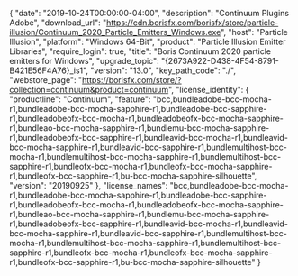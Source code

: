 {
  "date": "2019-10-24T00:00:00-04:00",
  "description": "Continuum Plugins Adobe",
  "download_url": "https://cdn.borisfx.com/borisfx/store/particle-illusion/Continuum_2020_Particle_Emitters_Windows.exe",
  "host": "Particle Illusion",
  "platform": "Windows 64-Bit",
  "product": "Particle Illusion Emitter Libraries",
  "require_login": true,
  "title": "Boris Continuum 2020 particle emitters for Windows",
  "upgrade_topic": "{2673A922-D438-4F54-8791-B421E56F4A76}_is1",
  "version": "13.0",
  "key_path_code": "./",
  "webstore_page": "https://borisfx.com/store/?collection=continuum&product=continuum",
  "license_identity": {
    "productline": "Continuum",
    "feature": "bcc,bundleadobe-bcc-mocha-r1,bundleadobe-bcc-mocha-sapphire-r1,bundleadobe-bcc-sapphire-r1,bundleadobeofx-bcc-mocha-r1,bundleadobeofx-bcc-mocha-sapphire-r1,bundleao-bcc-mocha-sapphire-r1,bundlemu-bcc-mocha-sapphire-r1,bundleadobeofx-bcc-sapphire-r1,bundleavid-bcc-mocha-r1,bundleavid-bcc-mocha-sapphire-r1,bundleavid-bcc-sapphire-r1,bundlemultihost-bcc-mocha-r1,bundlemultihost-bcc-mocha-sapphire-r1,bundlemultihost-bcc-sapphire-r1,bundleofx-bcc-mocha-r1,bundleofx-bcc-mocha-sapphire-r1,bundleofx-bcc-sapphire-r1,bu-bcc-mocha-sapphire-silhouette",
    "version": "20190925"
  },
  "license_names": "bcc,bundleadobe-bcc-mocha-r1,bundleadobe-bcc-mocha-sapphire-r1,bundleadobe-bcc-sapphire-r1,bundleadobeofx-bcc-mocha-r1,bundleadobeofx-bcc-mocha-sapphire-r1,bundleao-bcc-mocha-sapphire-r1,bundlemu-bcc-mocha-sapphire-r1,bundleadobeofx-bcc-sapphire-r1,bundleavid-bcc-mocha-r1,bundleavid-bcc-mocha-sapphire-r1,bundleavid-bcc-sapphire-r1,bundlemultihost-bcc-mocha-r1,bundlemultihost-bcc-mocha-sapphire-r1,bundlemultihost-bcc-sapphire-r1,bundleofx-bcc-mocha-r1,bundleofx-bcc-mocha-sapphire-r1,bundleofx-bcc-sapphire-r1,bu-bcc-mocha-sapphire-silhouette"
}
